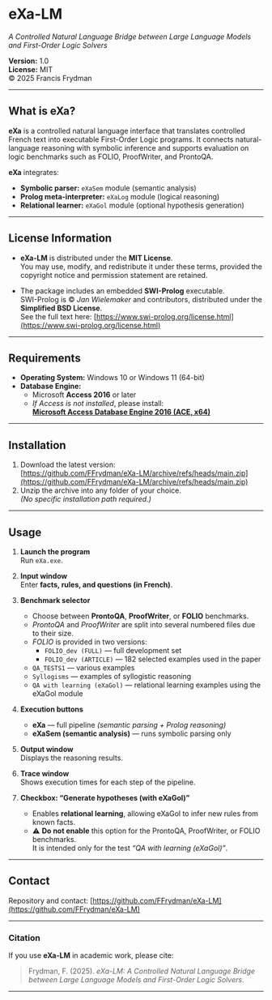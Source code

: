 # eXa-LM  
*A Controlled Natural Language Bridge between Large Language Models and First-Order Logic Solvers*  

**Version:** 1.0  
**License:** MIT  
© 2025 Francis Frydman  

---

##  What is eXa?

**eXa** is a controlled natural language interface
that translates controlled French text into executable First-Order Logic programs.
It connects natural-language reasoning with symbolic inference
and supports evaluation on logic benchmarks such as FOLIO, ProofWriter,
and ProntoQA.

**eXa** integrates:
-  **Symbolic parser:** `eXaSem` module (semantic analysis)  
-  **Prolog meta-interpreter:** `eXaLog` module (logical reasoning)  
-  **Relational learner:** `eXaGol` module (optional hypothesis generation)

---

##  License Information

- **eXa-LM** is distributed under the **MIT License**.  
  You may use, modify, and redistribute it under these terms, provided the copyright
  notice and permission statement are retained.  

- The package includes an embedded **SWI-Prolog** executable.  
  SWI-Prolog is © *Jan Wielemaker* and contributors, distributed under the **Simplified BSD License**.  
  See the full text here: [https://www.swi-prolog.org/license.html](https://www.swi-prolog.org/license.html)

---

##  Requirements

- **Operating System:** Windows 10 or Windows 11 (64-bit)  
- **Database Engine:**  
  - Microsoft **Access 2016** or later  
  - *If Access is not installed*, please install:  
    [**Microsoft Access Database Engine 2016 (ACE, x64)**](https://www.microsoft.com/en-us/download/details.aspx?id=54920)

---

##  Installation

1. Download the latest version:  
   [https://github.com/FFrydman/eXa-LM/archive/refs/heads/main.zip](https://github.com/FFrydman/eXa-LM/archive/refs/heads/main.zip)
2. Unzip the archive into any folder of your choice.  
   *(No specific installation path required.)*

---

##  Usage

1. **Launch the program**  
   Run `eXa.exe`.

2. **Input window**  
   Enter **facts, rules, and questions (in French)**.

3. **Benchmark selector**  
   - Choose between **ProntoQA**, **ProofWriter**, or **FOLIO** benchmarks.  
   - *ProntoQA* and *ProofWriter* are split into several numbered files due to their size.  
   - *FOLIO* is provided in two versions:  
     - `FOLIO_dev (FULL)` — full development set  
     - `FOLIO_dev (ARTICLE)` — 182 selected examples used in the paper  
   - `QA_TESTS1` — various examples  
   - `Syllogisms` — examples of syllogistic reasoning  
   - `QA with learning (eXaGol)` — relational learning examples using the eXaGol module  

4. **Execution buttons**
   - **eXa** — full pipeline *(semantic parsing + Prolog reasoning)*  
   - **eXaSem (semantic analysis)** — runs symbolic parsing only  

5. **Output window**  
   Displays the reasoning results.

6. **Trace window**  
   Shows execution times for each step of the pipeline.

7. **Checkbox: “Generate hypotheses (with eXaGol)”**  
   - Enables **relational learning**, allowing eXaGol to infer new rules from known facts.  
   - ⚠️ **Do not enable** this option for the ProntoQA, ProofWriter, or FOLIO benchmarks.  
     It is intended only for the test *“QA with learning (eXaGol)”*.

---

##  Contact

Repository and contact: [https://github.com/FFrydman/eXa-LM](https://github.com/FFrydman/eXa-LM)

---

###  Citation

If you use **eXa-LM** in academic work, please cite:

> Frydman, F. (2025). *eXa-LM: A Controlled Natural Language Bridge between Large Language Models and First-Order Logic Solvers*.

---
